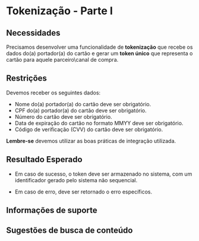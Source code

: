 # Tokenização - Parte I

## Necessidades

Precisamos desenvolver uma funcionalidade de **tokenização** que recebe os dados do(a) portador(a) do cartão e gerar 
um **token único** que representa o cartão para aquele parceiro\canal de compra.

## Restrições

Devemos receber os seguintes dados:

- Nome do(a) portador(a) do cartão deve ser obrigatório.
- CPF do(a) portador(a) do cartão deve ser obrigatório.
- Número do cartão deve ser obrigatório.
- Data de expiração do cartão no formato MMYY deve ser obrigatório.
- Código de verificação (CVV) do cartão deve ser obrigatório.

**Lembre-se** devemos utilizar as boas práticas de integração utilizada.

## Resultado Esperado

- Em caso de sucesso, o token deve ser armazenado no sistema, com um identificador gerado pelo sistema não sequencial.

- Em caso de erro, deve ser retornado o erro específicos.

## Informações de suporte

## Sugestões de busca de conteúdo